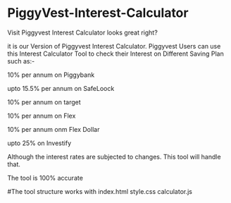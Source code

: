 # PiggyVest-Interest-Calculator
Visit Piggyvest Interest Calculator looks great right?

it is our Version of Piggyvest Interest Calculator. Piggyvest Users can use this Interest Calculator Tool to check their Interest on Different Saving Plan such as:-

10% per annum on Piggybank

upto 15.5% per annum on SafeLoock

10% per annum on target

10% per annum on Flex

10% per annum onm Flex Dollar

upto 25% on Investify

Although the interest rates are subjected to changes. This tool will handle that.

The tool is 100% accurate

#The tool structure works with 
index.html
style.css
calculator.js
